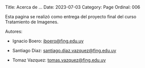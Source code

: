 Title: Acerca de ...
Date: 2023-07-03
Category: Page
Ordinal: 006


Esta pagina se realizó como entrega del proyecto final del curso Tratamiento de Imagenes.

Autores:

- Ignacio Boero: iboero@fing.edu.uy

- Santiago Diaz: santiago.diaz.vazquez@fing.edu.uy

- Tomaz Vazquez: tomas.vazquez@fing.edu.uy


